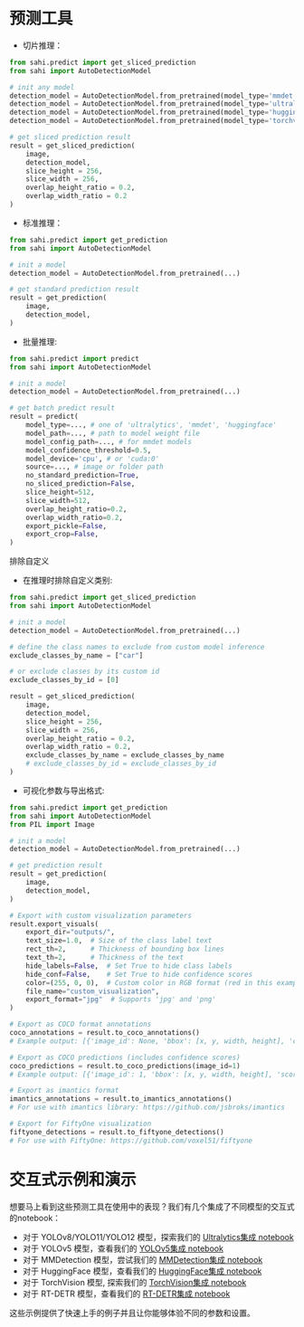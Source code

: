 # 预测工具

- 切片推理：

```python
from sahi.predict import get_sliced_prediction
from sahi import AutoDetectionModel

# init any model
detection_model = AutoDetectionModel.from_pretrained(model_type='mmdet',...) # for MMDetection models
detection_model = AutoDetectionModel.from_pretrained(model_type='ultralytics',...) # for YOLOv8/YOLO11/YOLO12 models
detection_model = AutoDetectionModel.from_pretrained(model_type='huggingface',...) # for HuggingFace detection models
detection_model = AutoDetectionModel.from_pretrained(model_type='torchvision',...) # for Torchvision detection models

# get sliced prediction result
result = get_sliced_prediction(
    image,
    detection_model,
    slice_height = 256,
    slice_width = 256,
    overlap_height_ratio = 0.2,
    overlap_width_ratio = 0.2
)

```

- 标准推理：

```python
from sahi.predict import get_prediction
from sahi import AutoDetectionModel

# init a model
detection_model = AutoDetectionModel.from_pretrained(...)

# get standard prediction result
result = get_prediction(
    image,
    detection_model,
)

```

- 批量推理:

```python
from sahi.predict import predict
from sahi import AutoDetectionModel

# init a model
detection_model = AutoDetectionModel.from_pretrained(...)

# get batch predict result
result = predict(
    model_type=..., # one of 'ultralytics', 'mmdet', 'huggingface'
    model_path=..., # path to model weight file
    model_config_path=..., # for mmdet models
    model_confidence_threshold=0.5,
    model_device='cpu', # or 'cuda:0'
    source=..., # image or folder path
    no_standard_prediction=True,
    no_sliced_prediction=False,
    slice_height=512,
    slice_width=512,
    overlap_height_ratio=0.2,
    overlap_width_ratio=0.2,
    export_pickle=False,
    export_crop=False,
)

```
排除自定义
- 在推理时排除自定义类别:

```python
from sahi.predict import get_sliced_prediction
from sahi import AutoDetectionModel

# init a model
detection_model = AutoDetectionModel.from_pretrained(...)

# define the class names to exclude from custom model inference
exclude_classes_by_name = ["car"]

# or exclude classes by its custom id
exclude_classes_by_id = [0]

result = get_sliced_prediction(
    image,
    detection_model,
    slice_height = 256,
    slice_width = 256,
    overlap_height_ratio = 0.2,
    overlap_width_ratio = 0.2,
    exclude_classes_by_name = exclude_classes_by_name
    # exclude_classes_by_id = exclude_classes_by_id
)

```

- 可视化参数与导出格式:

```python
from sahi.predict import get_prediction
from sahi import AutoDetectionModel
from PIL import Image

# init a model
detection_model = AutoDetectionModel.from_pretrained(...)

# get prediction result
result = get_prediction(
    image,
    detection_model,
)

# Export with custom visualization parameters
result.export_visuals(
    export_dir="outputs/",
    text_size=1.0,  # Size of the class label text
    rect_th=2,      # Thickness of bounding box lines
    text_th=2,      # Thickness of the text
    hide_labels=False,  # Set True to hide class labels
    hide_conf=False,    # Set True to hide confidence scores
    color=(255, 0, 0),  # Custom color in RGB format (red in this example)
    file_name="custom_visualization",
    export_format="jpg"  # Supports 'jpg' and 'png'
)

# Export as COCO format annotations
coco_annotations = result.to_coco_annotations()
# Example output: [{'image_id': None, 'bbox': [x, y, width, height], 'category_id': 0, 'area': width*height, ...}]

# Export as COCO predictions (includes confidence scores)
coco_predictions = result.to_coco_predictions(image_id=1)
# Example output: [{'image_id': 1, 'bbox': [x, y, width, height], 'score': 0.98, 'category_id': 0, ...}]

# Export as imantics format
imantics_annotations = result.to_imantics_annotations()
# For use with imantics library: https://github.com/jsbroks/imantics

# Export for FiftyOne visualization
fiftyone_detections = result.to_fiftyone_detections()
# For use with FiftyOne: https://github.com/voxel51/fiftyone
```

# 交互式示例和演示
想要马上看到这些预测工具在使用中的表现？我们有几个集成了不同模型的交互式的notebook：

- 对于 YOLOv8/YOLO11/YOLO12 模型，探索我们的 [Ultralytics集成 notebook](../demo/inference_for_ultralytics.ipynb)
- 对于 YOLOv5 模型，查看我们的 [YOLOv5集成 notebook](../demo/inference_for_yolov5.ipynb)
- 对于 MMDetection 模型，尝试我们的 [MMDetection集成 notebook](../demo/inference_for_mmdetection.ipynb)
- 对于 HuggingFace 模型，查看我们的 [HuggingFace集成 notebook](../demo/inference_for_huggingface.ipynb)
- 对于 TorchVision 模型, 探索我们的 [TorchVision集成 notebook](../demo/inference_for_torchvision.ipynb)
- 对于 RT-DETR 模型，查看我们的 [RT-DETR集成 notebook](../demo/inference_for_rtdetr.ipynb)

这些示例提供了快速上手的例子并且让你能够体验不同的参数和设置。
